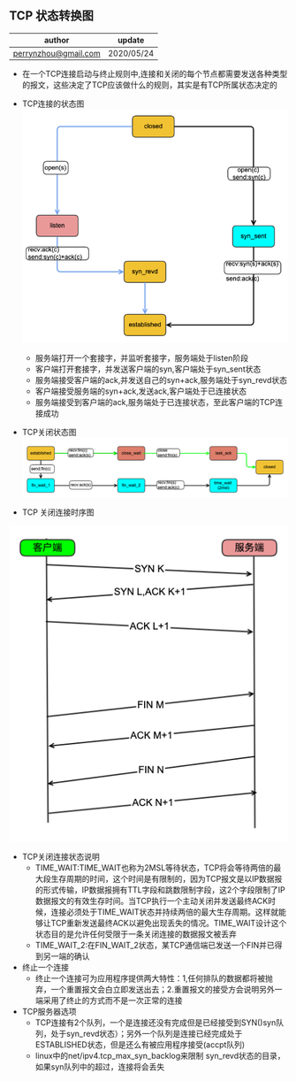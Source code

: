 ## TCP 状态转换图
| author | update |
| ------ | ------ |
| perrynzhou@gmail.com | 2020/05/24 |
- 在一个TCP连接启动与终止规则中,连接和关闭的每个节点都需要发送各种类型的报文，这些决定了TCP应该做什么的规则，其实是有TCP所属状态决定的
- TCP连接的状态图
 ![tcp-connect1](../images/tcp_connect1.png)
	 - 服务端打开一个套接字，并监听套接字，服务端处于listen阶段
	 - 客户端打开套接字，并发送客户端的syn,客户端处于syn_sent状态
	 - 服务端接受客户端的ack,并发送自己的syn+ack,服务端处于syn_revd状态
	 - 客户端接受服务端的syn+ack,发送ack,客户端处于已连接状态
	 - 服务端接受到客户端的ack,服务端处于已连接状态，至此客户端的TCP连接成功
- TCP关闭状态图
 ![tcp-connection](./../images/tcp_close1.png)
 
- TCP 关闭连接时序图

 ![tcp-pic](../images/pic1.png)
 
 - TCP关闭连接状态说明
	 - TIME_WAIT:TIME_WAIT也称为2MSL等待状态，TCP将会等待两倍的最大段生存周期的时间，这个时间是有限制的，因为TCP报文是以IP数据报的形式传输，IP数据报拥有TTL字段和跳数限制字段，这2个字段限制了IP数据报文的有效生存时间。当TCP执行一个主动关闭并发送最终ACK时候，连接必须处于TIME_WAIT状态并持续两倍的最大生存周期。这样就能够让TCP重新发送最终ACK以避免出现丢失的情况。TIME_WAIT设计这个状态目的是允许任何受限于一条关闭连接的数据报文被丢弃
	 - TIME_WAIT_2:在FIN_WAIT_2状态，某TCP通信端已发送一个FIN并已得到另一端的确认
- 终止一个连接
	- 终止一个连接可为应用程序提供两大特性：1,任何排队的数据都将被抛弃，一个重置报文会白立即发送出去；2.重置报文的接受方会说明另外一端采用了终止的方式而不是一次正常的连接
- TCP服务器选项
	- TCP连接有2个队列，一个是连接还没有完成但是已经接受到SYN()syn队列，处于syn_revd状态）；另外一个队列是连接已经完成处于ESTABLISHED状态，但是还么有被应用程序接受(accpt队列)
	- linux中的net/ipv4.tcp_max_syn_backlog来限制 syn_revd状态的目录，如果syn队列中的超过，连接将会丢失
